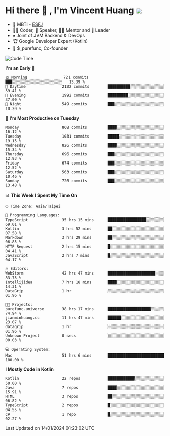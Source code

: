 # Hi there 👋 , I'm Vincent Huang ![](https://komarev.com/ghpvc/?username=Jian-Min-Huang)
- 👀 MBTI - [ESFJ](https://www.16personalities.com/esfj-personality)
- 👨‍💻 Coder, 🎤 Speaker, 👨‍🏫 Mentor and 🚀 Leader
- ♠️ Joint of JVM Backend & DevOps
- 🏆 Google Developer Expert (Kotlin)
- 💼 $_purefunc, Co-founder

<!--START_SECTION:waka-->
![Code Time](http://img.shields.io/badge/Code%20Time-3%2C255%20hrs%207%20mins-blue)

**I'm an Early 🐤** 

```text
🌞 Morning                721 commits         ███░░░░░░░░░░░░░░░░░░░░░░   13.39 % 
🌆 Daytime                2122 commits        ██████████░░░░░░░░░░░░░░░   39.41 % 
🌃 Evening                1992 commits        █████████░░░░░░░░░░░░░░░░   37.00 % 
🌙 Night                  549 commits         ███░░░░░░░░░░░░░░░░░░░░░░   10.20 % 
```
📅 **I'm Most Productive on Tuesday** 

```text
Monday                   868 commits         ████░░░░░░░░░░░░░░░░░░░░░   16.12 % 
Tuesday                  1031 commits        █████░░░░░░░░░░░░░░░░░░░░   19.15 % 
Wednesday                826 commits         ████░░░░░░░░░░░░░░░░░░░░░   15.34 % 
Thursday                 696 commits         ███░░░░░░░░░░░░░░░░░░░░░░   12.93 % 
Friday                   674 commits         ███░░░░░░░░░░░░░░░░░░░░░░   12.52 % 
Saturday                 563 commits         ███░░░░░░░░░░░░░░░░░░░░░░   10.46 % 
Sunday                   726 commits         ███░░░░░░░░░░░░░░░░░░░░░░   13.48 % 
```


📊 **This Week I Spent My Time On** 

```text
🕑︎ Time Zone: Asia/Taipei

💬 Programming Languages: 
TypeScript               35 hrs 15 mins      █████████████████░░░░░░░░   69.01 % 
Kotlin                   3 hrs 52 mins       ██░░░░░░░░░░░░░░░░░░░░░░░   07.58 % 
Markdown                 3 hrs 29 mins       ██░░░░░░░░░░░░░░░░░░░░░░░   06.85 % 
HTTP Request             2 hrs 15 mins       █░░░░░░░░░░░░░░░░░░░░░░░░   04.41 % 
JavaScript               2 hrs 7 mins        █░░░░░░░░░░░░░░░░░░░░░░░░   04.17 % 

🔥 Editors: 
WebStorm                 42 hrs 47 mins      █████████████████████░░░░   83.73 % 
Intellijidea             7 hrs 18 mins       ████░░░░░░░░░░░░░░░░░░░░░   14.31 % 
DataGrip                 1 hr                ░░░░░░░░░░░░░░░░░░░░░░░░░   01.96 % 

🐱‍💻 Projects: 
purefunc.universe        38 hrs 17 mins      ███████████████████░░░░░░   74.94 % 
jianminhuang.cc          11 hrs 47 mins      ██████░░░░░░░░░░░░░░░░░░░   23.07 % 
datagrip                 1 hr                ░░░░░░░░░░░░░░░░░░░░░░░░░   01.96 % 
Unknown Project          0 secs              ░░░░░░░░░░░░░░░░░░░░░░░░░   00.03 % 

💻 Operating System: 
Mac                      51 hrs 6 mins       █████████████████████████   100.00 % 
```

**I Mostly Code in Kotlin** 

```text
Kotlin                   22 repos            ████████████░░░░░░░░░░░░░   50.00 % 
Java                     7 repos             ████░░░░░░░░░░░░░░░░░░░░░   15.91 % 
HTML                     3 repos             ██░░░░░░░░░░░░░░░░░░░░░░░   06.82 % 
TypeScript               2 repos             █░░░░░░░░░░░░░░░░░░░░░░░░   04.55 % 
C#                       1 repo              █░░░░░░░░░░░░░░░░░░░░░░░░   02.27 % 
```




 Last Updated on 14/01/2024 01:23:02 UTC
<!--END_SECTION:waka-->
